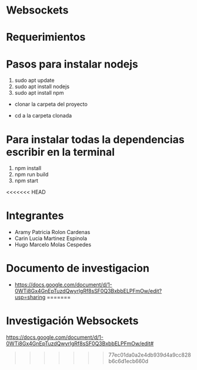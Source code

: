 # Websockets

# Requerimientos

# Pasos para instalar nodejs

1. sudo apt update
2. sudo apt install nodejs
3. sudo apt install npm

- clonar la carpeta del proyecto

- cd a la carpeta clonada

# Para instalar todas la dependencias escribir en la terminal

1. npm install
2. npm run build
3. npm start

<<<<<<< HEAD

# Integrantes
- Aramy Patricia Rolon Cardenas
- Carin Lucia Martinez Espinola
- Hugo Marcelo Molas Cespedes

# Documento de investigacion 
- https://docs.google.com/document/d/1-0WTi8Gx4GnEpTuzdQwyrlgRf8sSF0Q3BxbbELPFmOw/edit?usp=sharing
=======
# Investigación Websockets
https://docs.google.com/document/d/1-0WTi8Gx4GnEpTuzdQwyrlgRf8sSF0Q3BxbbELPFmOw/edit#
>>>>>>> 77ec01da0a2e4db939d4a9cc828b6c6d1ecb660d

